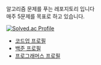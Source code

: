알고리즘 문제를 푸는 레포지토리 입니다
<br>
매주 5문제를 목표로 하고 있습니다.
<br>

  [![Solved.ac Profile](http://mazassumnida.wtf/api/v2/generate_badge?boj=j1min)](https://solved.ac/j1min/)

<ul>
  <li>  
    <a href="https://codeup.kr/userinfo.php?user=J1min">코드업 프로필</a>
    <br>
  </li>
  <li>  
    <a href="https://www.acmicpc.net/user/j1min">백준 프로필</a>
    <br>
  </li>
  <li>  
    <a href="https://programmers.co.kr/pr/J1min">프로그래머스 프로필</a>
    <br>
  </li>
</ul>
